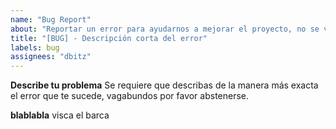```yaml
---
name: "Bug Report"
about: "Reportar un error para ayudarnos a mejorar el proyecto, no se valen desastres amorosos"
title: "[BUG] - Descripción corta del error"
labels: bug
assignees: "dbitz"
---
```


**Describe tu problema**
Se requiere que describas de la manera más exacta el error que te sucede, vagabundos por favor abstenerse.

**blablabla**
visca el barca